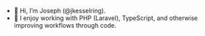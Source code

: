 - 👋 Hi, I’m Joseph (@jkesselring).
- 💾 I enjoy working with PHP (Laravel), TypeScript, and otherwise improving workflows through code.

<!---
jkesselring/jkesselring is a ✨ special ✨ repository because its `README.md` (this file) appears on your GitHub profile.
You can click the Preview link to take a look at your changes.
--->
